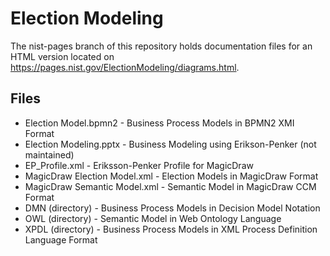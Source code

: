 # Election Modeling
The nist-pages branch of this repository holds documentation files for an HTML version located on https://pages.nist.gov/ElectionModeling/diagrams.html.

## Files

* Election Model.bpmn2 - Business Process Models in BPMN2 XMI Format
* Election Modeling.pptx - Business Modeling using Erikson-Penker (not maintained)
* EP_Profile.xml - Eriksson-Penker Profile for MagicDraw
* MagicDraw Election Model.xml - Election Models in MagicDraw Format
* MagicDraw Semantic Model.xml - Semantic Model in MagicDraw CCM Format
* DMN (directory) - Business Process Models in Decision Model Notation
* OWL (directory) - Semantic Model in Web Ontology Language
* XPDL (directory) - Business Process Models in XML Process Definition Language Format